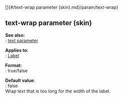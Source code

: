 []{#/text-wrap parameter (skin).md}/param/text-wrap}    
## text-wrap parameter (skin)    
**See also:**    
:   [text parameter](/%7Bskin%7D/param/text)    
<!-- -->    
**Applies to:**    
:   [Label](/%7Bskin%7D/control/label)    
<!-- -->    
**Format:**    
:   true/false    
<!-- -->    
**Default value:**    
:   false    
Wrap text that is too long for the width of the label.  